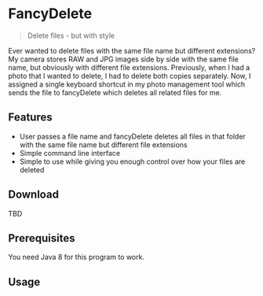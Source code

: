 # FancyDelete
> Delete files - but with style

Ever wanted to delete files with the same file name but different extensions?
My camera stores RAW and JPG images side by side with the same file name, but obviously with different file extensions.
Previously, when I had a photo that I wanted to delete, I had to delete both copies separately. 
Now, I assigned a single keyboard shortcut in my photo management tool which sends the file to fancyDelete which deletes all related files for me.

## Features
- User passes a file name and fancyDelete deletes all files in that folder with the same file name but different file extensions
- Simple command line interface
- Simple to use while giving you enough control over how your files are deleted

## Download
TBD

## Prerequisites
You need Java 8 for this program to work.

## Usage

